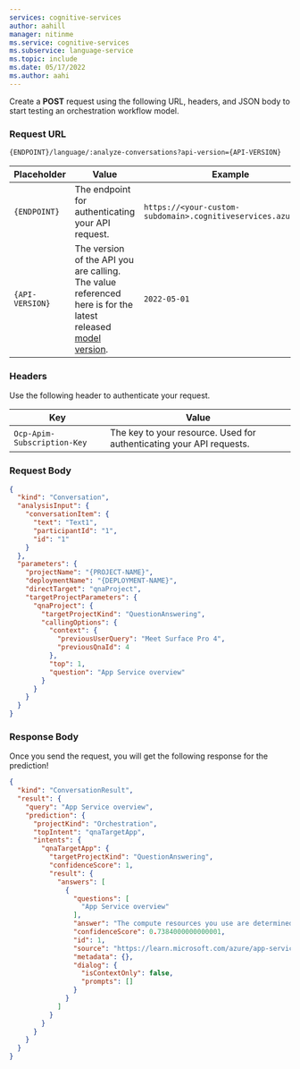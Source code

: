 ```yaml
---
services: cognitive-services
author: aahill
manager: nitinme
ms.service: cognitive-services
ms.subservice: language-service
ms.topic: include
ms.date: 05/17/2022
ms.author: aahi
---
```


Create a **POST** request using the following URL, headers, and JSON body to start testing an orchestration workflow model.

### Request URL

```rest
{ENDPOINT}/language/:analyze-conversations?api-version={API-VERSION}
```

|Placeholder  |Value  | Example |
|---------|---------|---------|
|`{ENDPOINT}`     | The endpoint for authenticating your API request.   | `https://<your-custom-subdomain>.cognitiveservices.azure.com` |
|`{API-VERSION}`     | The version of the API you are calling. The value referenced here is for the latest released [model version](../../../concepts/model-lifecycle.md#choose-the-model-version-used-on-your-data). | `2022-05-01` |


### Headers

Use the following header to authenticate your request. 

|Key|Value|
|--|--|
|`Ocp-Apim-Subscription-Key`| The key to your resource. Used for authenticating your API requests.|


### Request Body

```json
{
  "kind": "Conversation",
  "analysisInput": {
    "conversationItem": {
      "text": "Text1",
      "participantId": "1",
      "id": "1"
    }
  },
  "parameters": {
    "projectName": "{PROJECT-NAME}",
    "deploymentName": "{DEPLOYMENT-NAME}",
    "directTarget": "qnaProject",
    "targetProjectParameters": {
      "qnaProject": {
        "targetProjectKind": "QuestionAnswering",
        "callingOptions": {
          "context": {
            "previousUserQuery": "Meet Surface Pro 4",
            "previousQnaId": 4
          },
          "top": 1,
          "question": "App Service overview"
        }
      }
    }
  }
}
```

### Response Body

Once you send the request, you will get the following response for the prediction!

```json
{
  "kind": "ConversationResult",
  "result": {
    "query": "App Service overview",
    "prediction": {
      "projectKind": "Orchestration",
      "topIntent": "qnaTargetApp",
      "intents": {
        "qnaTargetApp": {
          "targetProjectKind": "QuestionAnswering",
          "confidenceScore": 1,
          "result": {
            "answers": [
              {
                "questions": [
                  "App Service overview"
                ],
                "answer": "The compute resources you use are determined by the *App Service plan* that you run your apps on.",
                "confidenceScore": 0.7384000000000001,
                "id": 1,
                "source": "https://learn.microsoft.com/azure/app-service/overview",
                "metadata": {},
                "dialog": {
                  "isContextOnly": false,
                  "prompts": []
                }
              }
            ]
          }
        }
      }
    }
  }
}

```
